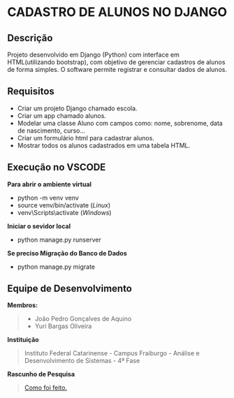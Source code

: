 # CADASTRO DE ALUNOS NO DJANGO

## Descrição
Projeto desenvolvido em Django (Python) com interface em HTML(utilizando bootstrap), com objetivo de gerenciar cadastros de alunos de forma simples.
O software permite registrar e consultar dados de alunos.

## Requisitos
- Criar um projeto Django chamado escola.
- Criar um app chamado alunos.
- Modelar uma classe Aluno com campos como: nome, sobrenome, data de nascimento, curso…
- Criar um formulário html para cadastrar alunos.
- Mostrar todos os alunos cadastrados em uma tabela HTML.

## Execução no VSCODE
**Para abrir o ambiente virtual**
- python -m venv venv
- source venv/bin/activate   (*Linux*)
- venv\Scripts\activate      (*Windows*)

**Iniciar o sevidor local**
- python manage.py runserver

**Se preciso Migração do Banco de Dados**
- python manage.py migrate

## Equipe de Desenvolvimento
**Membros:**  
> - João Pedro Gonçalves de Aquino
> - Yuri Bargas Oliveira

 **Instituição**  
> Instituto Federal Catarinense - Campus Fraiburgo - Análise e Desenvolvimento de Sistemas - 4ª Fase

**Rascunho de Pesquisa**
>[ Como foi feito.](https://docs.google.com/document/d/1ihGv8XvaPP0CaRQ2gFl_Ep5zg0l4lZk3Lj9R6oY6kxo/edit?tab=t.0)
